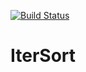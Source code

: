 [![Build Status](https://travis-ci.org/SVolkoff/IterSort.svg?branch=master)](https://travis-ci.org/SVolkoff/IterSort)
# IterSort
